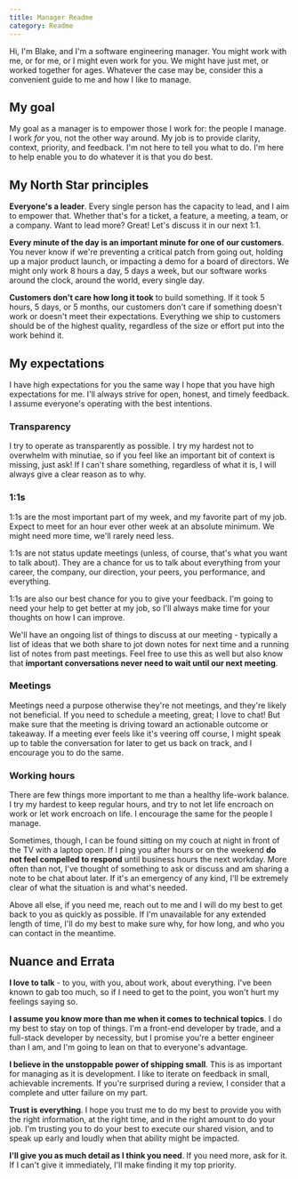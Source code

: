 ```yaml
---
title: Manager Readme
category: Readme
---
```


Hi, I'm Blake, and I'm a software engineering manager. You might work with me, or for me, or I might even work for you. We might have just met, or worked together for ages. Whatever the case may be, consider this a convenient guide to me and how I like to manage.

## My goal

My goal as a manager is to empower those I work for: the people I manage. I work _for_ you, not the other way around. My job is to provide clarity, context, priority, and feedback. I'm not here to tell you what to do. I'm here to help enable you to do whatever it is that you do best.

## My North Star principles

**Everyone's a leader**. Every single person has the capacity to lead, and I aim to empower that. Whether that's for a ticket, a feature, a meeting, a team, or a company. Want to lead more? Great! Let's discuss it in our next 1:1.

**Every minute of the day is an important minute for one of our customers**. You never know if we're preventing a critical patch from going out, holding up a major product launch, or impacting a demo for a board of directors. We might only work 8 hours a day, 5 days a week, but our software works around the clock, around the world, every single day.

**Customers don't care how long it took** to build something. If it took 5 hours, 5 days, or 5 months, our customers don't care if something doesn't work or doesn't meet their expectations. Everything we ship to customers should be of the highest quality, regardless of the size or effort put into the work behind it.

## My expectations

I have high expectations for you the same way I hope that you have high expectations for me. I'll always strive for open, honest, and timely feedback. I assume everyone's operating with the best intentions. 

### Transparency 

I try to operate as transparently as possible. I try my hardest not to overwhelm with minutiae, so if you feel like an important bit of context is missing, just ask! If I can't share something, regardless of what it is, I will always give a clear reason as to why.

### 1:1s

1:1s are the most important part of my week, and my favorite part of my job. Expect to meet for an hour ever other week at an absolute minimum. We might need more time, we'll rarely need less. 

1:1s are not status update meetings (unless, of course, that's what you want to talk about). They are a chance for us to talk about everything from your career, the company, our direction, your peers, you performance, and everything. 

1:1s are also our best chance for you to give your feedback. I'm going to need your help to get better at my job, so I'll always make time for your thoughts on how I can improve. 

We'll have an ongoing list of things to discuss at our meeting - typically a list of ideas that we both share to jot down notes for next time and a running list of notes from past meetings. Feel free to use this as well but also know that **important conversations never need to wait until our next meeting**. 

### Meetings

Meetings need a purpose otherwise they're not meetings, and they're likely not beneficial. If you need to schedule a meeting, great; I love to chat! But make sure that the meeting is driving toward an actionable outcome or takeaway. If a meeting ever feels like it's veering off course, I might speak up to table the conversation for later to get us back on track, and I encourage you to do the same.

### Working hours

There are few things more important to me than a healthy life-work balance. I try my hardest to keep regular hours, and try to not let life encroach on work or let work encroach on life. I encourage the same for the people I manage.

Sometimes, though, I can be found sitting on my couch at night in front of the TV with a laptop open. If I ping you after hours or on the weekend **do not feel compelled to respond** until business hours the next workday. More often than not, I've thought of something to ask or discuss and am sharing a note to be chat about later. If it's an emergency of any kind, I'll be extremely clear of what the situation is and what's needed.

Above all else, if you need me, reach out to me and I will do my best to get back to you as quickly as possible. If I'm unavailable for any extended length of time, I'll do my best to make sure why, for how long, and who you can contact in the meantime.


## Nuance and Errata

**I love to talk** - to you, with you, about work, about everything. I've been known to gab too much, so if I need to get to the point, you won't hurt my feelings saying so.

**I assume you know more than me when it comes to technical topics**. I do my best to stay on top of things. I'm a front-end developer by trade, and a full-stack developer by necessity, but I promise you're a better engineer than I am, and I'm going to lean on that to everyone's advantage.

**I believe in the unstoppable power of shipping small**. This is as important for managing as it is development. I like to iterate on feedback in small, achievable increments. If you're surprised during a review, I consider that a complete and utter failure on my part. 

**Trust is everything**. I hope you trust me to do my best to provide you with the right information, at the right time, and in the right amount to do your job. I'm trusting you to do your best to execute our shared vision, and to speak up early and loudly when that ability might be impacted.

**I'll give you as much detail as I think you need**. If you need more, ask for it. If I can't give it immediately, I'll make finding it my top priority. 